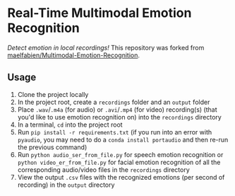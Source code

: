# Real-Time Multimodal Emotion Recognition
*Detect emotion in local recordings!* This repository was forked from [maelfabien/Multimodal-Emotion-Recognition](https://github.com/maelfabien/Multimodal-Emotion-Recognition).

## Usage
1. Clone the project locally
2. In the project root, create a `recordings` folder and an `output` folder
3. Place `.wav`/`.m4a` (for audio) or `.avi`/`.mp4` (for video) recording(s) (that you'd like to use emotion recognition on) into the `recordings` directory
4. In a terminal, `cd` into the project root
5. Run `pip install -r requirements.txt` (if you run into an error with `pyaudio`, you may need to do a `conda install portaudio` and then re-run the previous command)
6. Run `python audio_ser_from_file.py` for speech emotion recognition or `python video_er_from_file.py` for facial emotion recognition of all the corresponding audio/video files in the `recordings` directory
7. View the output `.csv` files with the recognized emotions (per second of recording) in the `output` directory